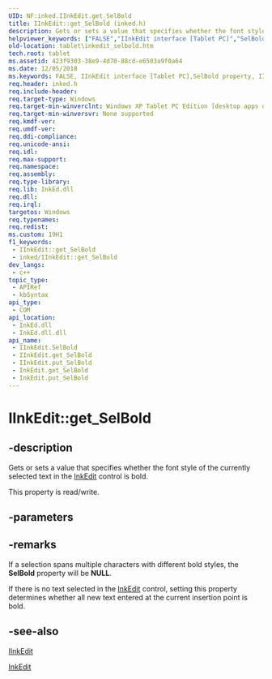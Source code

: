 ```yaml
---
UID: NF:inked.IInkEdit.get_SelBold
title: IInkEdit::get_SelBold (inked.h)
description: Gets or sets a value that specifies whether the font style of the currently selected text in the InkEdit control is bold.
helpviewer_keywords: ["FALSE","IInkEdit interface [Tablet PC]","SelBold property","IInkEdit.SelBold","IInkEdit.get_SelBold","IInkEdit::SelBold","IInkEdit::get_SelBold","IInkEdit::put_SelBold","InkEdit.get_SelBold","InkEdit.put_SelBold","NULL","SelBold property [Tablet PC]","SelBold property [Tablet PC]","IInkEdit interface","TRUE","get_SelBold","inked/IInkEdit::SelBold","inked/IInkEdit::get_SelBold","inked/IInkEdit::put_SelBold","put_SelBold","tablet.inkedit_selbold"]
old-location: tablet\inkedit_selbold.htm
tech.root: tablet
ms.assetid: 423f9303-38e9-4d70-88cd-e6503a9f0a64
ms.date: 12/05/2018
ms.keywords: FALSE, IInkEdit interface [Tablet PC],SelBold property, IInkEdit.SelBold, IInkEdit.get_SelBold, IInkEdit::SelBold, IInkEdit::get_SelBold, IInkEdit::put_SelBold, InkEdit.get_SelBold, InkEdit.put_SelBold, NULL, SelBold property [Tablet PC], SelBold property [Tablet PC],IInkEdit interface, TRUE, get_SelBold, inked/IInkEdit::SelBold, inked/IInkEdit::get_SelBold, inked/IInkEdit::put_SelBold, put_SelBold, tablet.inkedit_selbold
req.header: inked.h
req.include-header: 
req.target-type: Windows
req.target-min-winverclnt: Windows XP Tablet PC Edition [desktop apps only]
req.target-min-winversvr: None supported
req.kmdf-ver: 
req.umdf-ver: 
req.ddi-compliance: 
req.unicode-ansi: 
req.idl: 
req.max-support: 
req.namespace: 
req.assembly: 
req.type-library: 
req.lib: InkEd.dll
req.dll: 
req.irql: 
targetos: Windows
req.typenames: 
req.redist: 
ms.custom: 19H1
f1_keywords:
 - IInkEdit::get_SelBold
 - inked/IInkEdit::get_SelBold
dev_langs:
 - c++
topic_type:
 - APIRef
 - kbSyntax
api_type:
 - COM
api_location:
 - InkEd.dll
 - InkEd.dll.dll
api_name:
 - IInkEdit.SelBold
 - IInkEdit.get_SelBold
 - IInkEdit.put_SelBold
 - InkEdit.get_SelBold
 - InkEdit.put_SelBold
---
```


# IInkEdit::get_SelBold


## -description

Gets or sets a value that specifies whether the font style of the currently selected text in the <a href="https://docs.microsoft.com/windows/desktop/tablet/inkedit-control-reference">InkEdit</a> control is bold.

This property is read/write.

## -parameters

## -remarks

If a selection spans multiple characters with different bold styles, the <b>SelBold</b> property will be <b>NULL</b>.

If there is no text selected in the <a href="https://docs.microsoft.com/windows/desktop/tablet/inkedit-control">InkEdit</a> control, setting this property determines whether all new text entered at the current insertion point is bold.

## -see-also

<a href="https://msdn.microsoft.com/en-us/library/Mt846764(v=VS.85).aspx">IInkEdit</a>



<a href="https://docs.microsoft.com/windows/desktop/tablet/inkedit-control-reference">InkEdit</a>

